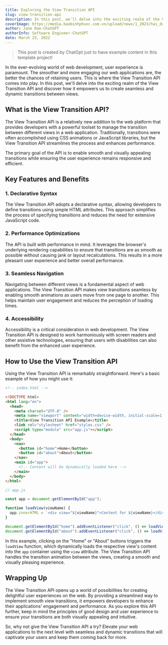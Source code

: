 ```yaml
---
title: Exploring the View Transition API
slug: view-transition-api
description: In this post, we'll delve into the exciting realm of the View Transition API and discover how it empowers us to create seamless and dynamic transitions between views. In the ever-evolving world of web development, user experience is paramount. The smoother and more engaging our web applications are, the better the chances of retaining users. 
coverImage: https://media.baobinhphuoc.com.vn/upload/news/1_2023/hai_dang_010621_15201730012023.jpg
author: Jane Doe-ChatGPT
authorInfo: Software Engineer-ChatGPT
date: March 23, 2022
---
```


<!-- # Exploring the View Transition API -->

> This post is created by ChatGpt just to have example content in this template project!

In the ever-evolving world of web development, user experience is paramount. The smoother and more engaging our web applications are, the better the chances of retaining users. This is where the View Transition API comes into play. In this post, we'll delve into the exciting realm of the View Transition API and discover how it empowers us to create seamless and dynamic transitions between views.

## What is the View Transition API?

The View Transition API is a relatively new addition to the web platform that provides developers with a powerful toolset to manage the transition between different views in a web application. Traditionally, transitions were often accomplished using CSS animations or JavaScript libraries, but the View Transition API streamlines the process and enhances performance.

The primary goal of the API is to enable smooth and visually appealing transitions while ensuring the user experience remains responsive and efficient.

## Key Features and Benefits

### 1. **Declarative Syntax**

The View Transition API adopts a declarative syntax, allowing developers to define transitions using simple HTML attributes. This approach simplifies the process of specifying transitions and reduces the need for extensive JavaScript code.

### 2. **Performance Optimizations**

The API is built with performance in mind. It leverages the browser's underlying rendering capabilities to ensure that transitions are as smooth as possible without causing jank or layout recalculations. This results in a more pleasant user experience and better overall performance.

### 3. **Seamless Navigation**

Navigating between different views is a fundamental aspect of web applications. The View Transition API makes view transitions seamless by enabling smooth animations as users move from one page to another. This helps maintain user engagement and reduces the perception of loading times.

### 4. **Accessibility**

Accessibility is a critical consideration in web development. The View Transition API is designed to work harmoniously with screen readers and other assistive technologies, ensuring that users with disabilities can also benefit from the enhanced user experience.

## How to Use the View Transition API

Using the View Transition API is remarkably straightforward. Here's a basic example of how you might use it:

```html
<!-- index.html -->

<!DOCTYPE html>
<html lang="en">
  <head>
    <meta charset="UTF-8" />
    <meta name="viewport" content="width=device-width, initial-scale=1.0" />
    <title>View Transition API Example</title>
    <link rel="stylesheet" href="styles.css" />
    <script type="module" src="app.js"></script>
  </head>
  <body>
    <nav>
      <button id="home">Home</button>
      <button id="about">About</button>
    </nav>
    <main id="app">
      <!-- Content will be dynamically loaded here -->
    </main>
  </body>
</html>
```

```javascript
// app.js

const app = document.getElementById("app");

function loadView(viewName) {
  app.innerHTML = `<div view="${viewName}">Content for ${viewName}</div>`;
}

document.getElementById("home").addEventListener("click", () => loadView("home"));
document.getElementById("about").addEventListener("click", () => loadView("about"));
```

In this example, clicking on the "Home" or "About" buttons triggers the `loadView` function, which dynamically loads the respective view's content into the `app` container using the `view` attribute. The View Transition API handles the transition animation between the views, creating a smooth and visually pleasing experience.

## Wrapping Up

The View Transition API opens up a world of possibilities for creating delightful user experiences on the web. By providing a streamlined way to implement smooth view transitions, it empowers developers to enhance their applications' engagement and performance. As you explore this API further, keep in mind the principles of good design and user experience to ensure your transitions are both visually appealing and intuitive.

So, why not give the View Transition API a try? Elevate your web applications to the next level with seamless and dynamic transitions that will captivate your users and keep them coming back for more.
